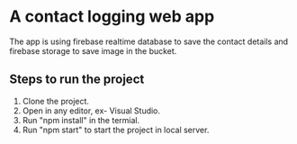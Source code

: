 
# A contact logging web app
  The app is using firebase realtime database to save the contact details and firebase storage to save image in the bucket.
  ## Steps to run the project
  1. Clone the project. 
  1. Open in any editor, ex- Visual Studio.
  1. Run "npm install" in the termial.
  1. Run "npm start" to start the project in local server. 

